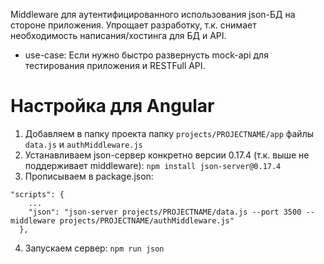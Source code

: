 Middleware для аутентифицированного использования json-БД на стороне приложения. Упрощает разработку, т.к. снимает необходимость написания/хостинга для БД и API. 
* use-case: Если нужно быстро развернусть mock-api для тестирования приложения и RESTFull API.

# Настройка для Angular
1. Добавляем в папку проекта папку `projects/PROJECTNAME/app` файлы `data.js` и `authMiddleware.js`
2. Устанавливаем json-сервер конкретно версии 0.17.4 (т.к. выше не поддерживает middleware): `npm install json-server@0.17.4`
3. Прописываем в package.json:
```
"scripts": {
    ...
    "json": "json-server projects/PROJECTNAME/data.js --port 3500 --middleware projects/PROJECTNAME/authMiddleware.js"
  },
```
4. Запускаем сервер: `npm run json`
